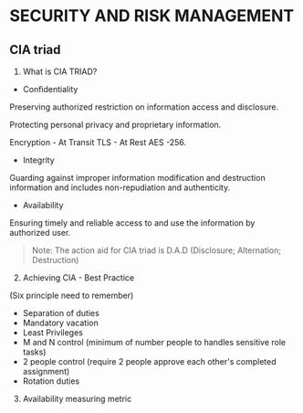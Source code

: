# SECURITY AND RISK MANAGEMENT
## CIA triad

1. What is CIA TRIAD?

- Confidentiality

Preserving authorized restriction on information access and disclosure.

Protecting personal privacy and proprietary information.

Encryption - At Transit TLS - At Rest AES -256.  

- Integrity

Guarding against improper information modification and destruction information and includes non-repudiation and authenticity.

- Availability

Ensuring timely and reliable access to and use the information by authorized user.

> Note: The action aid for CIA triad is D.A.D (Disclosure; Alternation; Destruction)

2. Achieving CIA - Best Practice

(Six principle need to remember)

- Separation of duties
- Mandatory vacation
- Least Privileges
- M and N control (minimum of number people to handles sensitive role tasks)
- 2 people control (require 2 people approve each other's completed assignment)
- Rotation duties

3. Availability measuring metric



